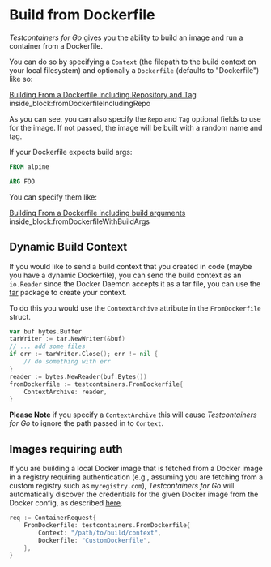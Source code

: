 # Build from Dockerfile

_Testcontainers for Go_ gives you the ability to build an image and run a container
from a Dockerfile.

You can do so by specifying a `Context` (the filepath to the build context on
your local filesystem) and optionally a `Dockerfile` (defaults to "Dockerfile")
like so:

<!--codeinclude-->
[Building From a Dockerfile including Repository and Tag](../../from_dockerfile_test.go) inside_block:fromDockerfileIncludingRepo
<!--/codeinclude-->

As you can see, you can also specify the `Repo` and `Tag` optional fields to use for the image. If not passed, the
image will be built with a random name and tag.

If your Dockerfile expects build args: 

```Dockerfile
FROM alpine

ARG FOO

```
You can specify them like:

<!--codeinclude-->
[Building From a Dockerfile including build arguments](../../docker_test.go) inside_block:fromDockerfileWithBuildArgs
<!--/codeinclude-->

## Dynamic Build Context

If you would like to send a build context that you created in code (maybe you have a dynamic Dockerfile), you can
send the build context as an `io.Reader` since the Docker Daemon accepts it as a tar file, you can use the [tar](https://golang.org/pkg/archive/tar/) package to create your context.


To do this you would use the `ContextArchive` attribute in the `FromDockerfile` struct.

```go
var buf bytes.Buffer
tarWriter := tar.NewWriter(&buf)
// ... add some files
if err := tarWriter.Close(); err != nil {
	// do something with err
}
reader := bytes.NewReader(buf.Bytes())
fromDockerfile := testcontainers.FromDockerfile{
	ContextArchive: reader,
}
```

**Please Note** if you specify a `ContextArchive` this will cause _Testcontainers for Go_ to ignore the path passed
in to `Context`.

## Images requiring auth

If you are building a local Docker image that is fetched from a Docker image in a registry requiring authentication
(e.g., assuming you are fetching from a custom registry such as `myregistry.com`), _Testcontainers for Go_ will automatically
discover the credentials for the given Docker image from the Docker config, as described [here](./docker_auth.md).

```go
req := ContainerRequest{
    FromDockerfile: testcontainers.FromDockerfile{
        Context: "/path/to/build/context",
        Dockerfile: "CustomDockerfile",
	},
}
```

